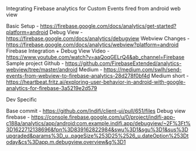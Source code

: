 Integrating Firebase analytics for Custom Events fired from android web view



Basic Setup - https://firebase.google.com/docs/analytics/get-started?platform=android
Debug View - https://firebase.google.com/docs/analytics/debugview
Webview Changes - https://firebase.google.com/docs/analytics/webview?platform=android
Firebase Integration + Debug View Video - https://www.youtube.com/watch?v=aaQoqGELrQ4&ab_channel=Firebase
Sample project Github - https://github.com/FirebaseExtended/analytics-webview/tree/master/android
Medium - https://medium.com/swlh/send-events-from-webview-to-firebase-analytics-28d278f0bf4d
Medium short - https://heartbeat.fritz.ai/exploring-user-behavior-in-android-with-google-analytics-for-firebase-3a5219e2d579


Dev Specific


Base commit - https://github.com/Indifi/client-ui/pull/651/files
Debug view firebase - https://console.firebase.google.com/u/0/project/indifi-app-c188a/analytics/app/android:com.example.indifi.app/debugview/~2F%3Ft%3D1622712138696&fpn%3D839162822984&swu%3D1&sgu%3D1&sus%3Dupgraded&params%3D_u..pageSize%253D25%2526_u.dateOption%253Dtoday&cs%3Dapp.m.debugview.overview&g%3D1
